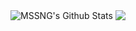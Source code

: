  <a><img align="center" alt="MSSNG's Github Stats" src="https://github-readme-stats.vercel.app/api?username=Missing-Tech&count_private=true&show_icons=true&theme=tokyonight"/></a>
 <a> <img align="center" src="https://github-readme-stats.vercel.app/api/top-langs/?username=Missing-Tech&layout=compact&theme=tokyonight&hide=shaderlab,css,mathematica,c++,hlsl" /> </a>
